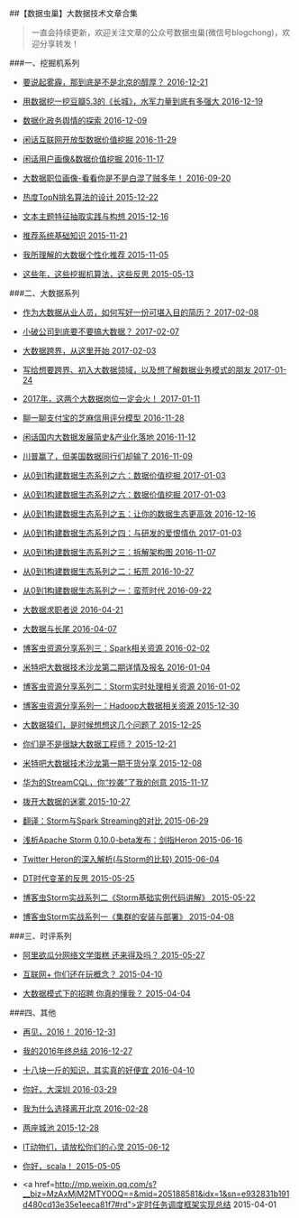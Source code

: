 ##【数据虫巢】大数据技术文章合集

> 一直会持续更新，欢迎关注文章的公众号数据虫巢(微信号blogchong)，欢迎分享转发！

###一、挖掘机系列

* <a href="https://mp.weixin.qq.com/s/24aLxAcvViAaL1_rEbRRUA">要说起雾霾，那到底是不是北京的醇厚？  2016-12-21</a>

* <a href="http://mp.weixin.qq.com/s/4tVirdq2t6mi_qqr8oWx0g">用数据挖一挖豆瓣5.3的《长城》，水军力量到底有多强大  2016-12-19</a>

* <a href="http://mp.weixin.qq.com/s/hwJm6K_7yptukpNCjJFiww">数据化政务舆情的探索  2016-12-09</a>

* <a href="http://mp.weixin.qq.com/s/930ssjYf5lpTRVBV5uDs6w">闲话互联网开放型数据价值挖掘  2016-11-29</a>

* <a href="http://mp.weixin.qq.com/s/MM7kxamNYEd7pQYQj2PATw">闲话用户画像&数据价值挖掘  2016-11-17</a>

* <a href="http://mp.weixin.qq.com/s?__biz=MzAxMjM2MTY0OQ==&mid=2650473320&idx=1&sn=ca77bdb6a5b3298280f99fb650031901&scene=19#wechat_redirect">大数据职位画像-看看你是不是白混了贼多年！  2016-09-20</a>

* <a href="http://mp.weixin.qq.com/s?__biz=MzAxMjM2MTY0OQ==&mid=401083528&idx=1&sn=27974db9212db0c4f380760fffb509b2#rd">热度TopN排名算法的设计  2015-12-22</a>

* <a href="http://mp.weixin.qq.com/s?__biz=MzAxMjM2MTY0OQ==&mid=400921265&idx=1&sn=69ea45f19ae2da8b5719dcb998211dbc#rd">文本主题特征抽取实践与构想  2015-12-16</a>

* <a href="http://mp.weixin.qq.com/s?__biz=MzAxMjM2MTY0OQ==&mid=400524527&idx=1&sn=7de0fcd53088a5b27b1fe6c2337b82c4#rd">推荐系统基础知识  2015-11-21</a>

* <a href="http://mp.weixin.qq.com/s?__biz=MzAxMjM2MTY0OQ==&mid=400298645&idx=1&sn=ada3f3c73b5626b3167c40a1b7a862d2#rd">我所理解的大数据个性化推荐  2015-11-05</a>

* <a href="http://mp.weixin.qq.com/s?__biz=MzAxMjM2MTY0OQ==&mid=206533800&idx=1&sn=f206274cfd94341613321507adbfb710#rd">这些年，这些挖掘机算法，这些反思  2015-05-13</a>


###二、大数据系列

* <a href="http://mp.weixin.qq.com/s/h53kKnKFE3mgqR9gJVBuuQ">作为大数据从业人员，如何写好一份可堪入目的简历？  2017-02-08</a>

* <a href="http://mp.weixin.qq.com/s/NIW1TvB7-XnEgeQDtX6BOA">小破公司到底要不要搞大数据？  2017-02-07</a>

* <a href="http://mp.weixin.qq.com/s/7iTWHvFPerWjdQF7uk0enQ">大数据跨界，从这里开始  2017-02-03</a>

* <a href="http://mp.weixin.qq.com/s/AB4wc3wIkwLroSNnYjg8EA">写给想要跨界、初入大数据领域，以及想了解数据业务模式的朋友  2017-01-24</a>

* <a href="http://mp.weixin.qq.com/s/_BnXedozspcKojiSEe2Fsw">2017年，这两个大数据岗位一定会火！  2017-01-11</a>

* <a href="http://mp.weixin.qq.com/s/XYYn1iiKp5Mcw3eBSrVhbA">聊一聊支付宝的芝麻信用评分模型  2016-11-28</a>

* <a href="http://mp.weixin.qq.com/s/ajFMGgt53AAH96M8dmdx3Q">闲话国内大数据发展简史&产业化落地  2016-11-12</a>

* <a href="http://mp.weixin.qq.com/s/d5hHuoBW6U5qmIBvBUgMrg">川普赢了，但美国数据同行们却输了  2016-11-09</a>

* <a href="http://mp.weixin.qq.com/s/l7SGjBTUSsUTfyHegjU_AA">从0到1构建数据生态系列之六：数据价值挖掘  2017-01-03</a>

* <a href="http://mp.weixin.qq.com/s/l7SGjBTUSsUTfyHegjU_AA">从0到1构建数据生态系列之六：数据价值挖掘  2017-01-03</a>

* <a href="http://mp.weixin.qq.com/s/mZ20LtiTkPhGncbagQ1-uA">从0到1构建数据生态系列之五：让你的数据生态更高效  2016-12-16</a>

* <a href="http://mp.weixin.qq.com/s/j6v2c4-aM6fZU6CMhoFdXQ">从0到1构建数据生态系列之四：与研发的爱恨情仇  2017-01-03</a>

* <a href="http://mp.weixin.qq.com/s/mZ20LtiTkPhGncbagQ1-uA">从0到1构建数据生态系列之三：拆解架构图  2016-11-07</a>

* <a href="http://mp.weixin.qq.com/s?__biz=MzAxMjM2MTY0OQ==&mid=2650473329&idx=1&sn=e95100a6e17b6401e84d02a172212b4f&scene=19#wechat_redirect">从0到1构建数据生态系列之二：拓荒  2016-10-27</a>

* <a href="http://mp.weixin.qq.com/s?__biz=MzAxMjM2MTY0OQ==&mid=2650473325&idx=1&sn=8040951be49a8ecd0f4482dd989f58a6&scene=19#wechat_redirect">从0到1构建数据生态系列之一：蛮荒时代  2016-09-22</a>

* <a href="http://mp.weixin.qq.com/s/p8xsBhK2FYeVQnKug_Ae4g">大数据求职者说  2016-04-21</a>

* <a href="http://mp.weixin.qq.com/s?__biz=MzAxMjM2MTY0OQ==&mid=402814268&idx=1&sn=e8422c9e1ba0e9a121580210f3a9c0d4&scene=19#wechat_redirect">大数据与长尾  2016-04-07</a>

* <a href="http://mp.weixin.qq.com/s?__biz=MzAxMjM2MTY0OQ==&mid=401807637&idx=1&sn=860ea4a1e6592d13329014f7edd21a05#rd">博客虫资源分享系列三：Spark相关资源  2016-02-02</a>

* <a href="http://mp.weixin.qq.com/s?__biz=MzAxMjM2MTY0OQ==&mid=401292680&idx=1&sn=77f2a0e7251866cb1feeafe9c8de7e58#rd">米特吧大数据技术沙龙第二期详情及报名  2016-01-04</a>

* <a href="http://mp.weixin.qq.com/s?__biz=MzAxMjM2MTY0OQ==&mid=401260851&idx=1&sn=20dd060bf50a4280395b157f8a06be14#rd">博客虫资源分享系列二：Storm实时处理相关资源  2016-01-02</a>

* <a href="http://mp.weixin.qq.com/s?__biz=MzAxMjM2MTY0OQ==&mid=401208805&idx=1&sn=eec2537fec6d293fd7527008f07ccb2d#rd">博客虫资源分享系列一：Hadoop大数据相关资源  2015-12-30</a>

* <a href="http://mp.weixin.qq.com/s?__biz=MzAxMjM2MTY0OQ==&mid=401132851&idx=1&sn=03ee7ca219ccb8c9f0be4a7038ed7159#rd">大数据猿们，是时候想想这几个问题了  2015-12-25</a>

* <a href="http://mp.weixin.qq.com/s?__biz=MzAxMjM2MTY0OQ==&mid=401018410&idx=1&sn=2e1071ce87fbba446cd4bec62b17b08e#rd">你们是不是很缺大数据工程师？  2015-12-21</a>

* <a href="http://mp.weixin.qq.com/s?__biz=MzAxMjM2MTY0OQ==&mid=400763782&idx=1&sn=ea5097bf7558e2375cc4697a028fc0c9#rd">米特吧大数据技术沙龙第一期干货分享  2015-12-08</a>

* <a href="http://mp.weixin.qq.com/s?__biz=MzAxMjM2MTY0OQ==&mid=400465279&idx=1&sn=337b26154764d3c7f8783d9f30b7600b#rd">华为的StreamCQL，你“抄袭”了我的创意  2015-11-17</a>

* <a href="http://mp.weixin.qq.com/s?__biz=MzAxMjM2MTY0OQ==&mid=400177151&idx=1&sn=f92eb2f32abc061e7aac235676313a14#rd">拨开大数据的迷雾  2015-10-27</a>

* <a href="http://mp.weixin.qq.com/s?__biz=MzAxMjM2MTY0OQ==&mid=208573128&idx=1&sn=f20d8988722f5cac22fd04b6e3e0f71f#rd">翻译：Storm与Spark Streaming的对比  2015-06-29</a>

* <a href="http://mp.weixin.qq.com/s?__biz=MzAxMjM2MTY0OQ==&mid=208035646&idx=1&sn=784e0d5a3403d5c2297e5918cfacc2fc#rd">浅析Apache Storm 0.10.0-beta发布：剑指Heron  2015-06-16</a>

* <a href="http://mp.weixin.qq.com/s?__biz=MzAxMjM2MTY0OQ==&mid=207525858&idx=1&sn=fcc400cb14f5eb5bea63b8a1bf7b285d#rd">Twitter Heron的深入解析(与Storm的比较)  2015-06-04</a>

* <a href="http://mp.weixin.qq.com/s?__biz=MzAxMjM2MTY0OQ==&mid=207092716&idx=1&sn=c51f206dadf9cf469424f15670406f6a#rd">DT时代变革的反思  2015-05-25</a>

* <a href="http://mp.weixin.qq.com/s?__biz=MzAxMjM2MTY0OQ==&mid=206853819&idx=1&sn=f291e1b6a7db48ec3116f77e83fa55d2#rd">博客虫Storm实战系列二《Storm基础实例代码讲解》  2015-05-22</a>

* <a href="http://mp.weixin.qq.com/s?__biz=MzAxMjM2MTY0OQ==&mid=205392729&idx=1&sn=3acacbb3b6f2ded67ea43d08a908e0fb#rd">博客虫Storm实战系列一《集群的安装与部署》  2015-04-08</a>


###三、时评系列

* <a href="http://mp.weixin.qq.com/s?__biz=MzAxMjM2MTY0OQ==&mid=207166771&idx=1&sn=726f8c1a607f1739a3467ef598d4c163#rd">阿里欲瓜分网络文学蛋糕 还来得及吗？  2015-05-27</a>

* <a href="http://mp.weixin.qq.com/s?__biz=MzAxMjM2MTY0OQ==&mid=205456746&idx=1&sn=6fca806f2bbac1222147342746ff6ca2#rd">互联网+ 你们还在玩概念？  2015-04-10</a>

* <a href="http://mp.weixin.qq.com/s?__biz=MzAxMjM2MTY0OQ==&mid=205275988&idx=1&sn=0a5e814779f9019e3de74eabed389a1d#rd">大数据模式下的招聘 你真的懂我？  2015-04-04</a>


###四、其他

* <a href="http://mp.weixin.qq.com/s/aQ_mWrGxKOvoHvozJaxJEA">再见，2016！  2016-12-31</a>

* <a href="http://mp.weixin.qq.com/s/BVqToQnqSU2HXFC5337Bxw">我的2016年终总结  2016-12-27</a>

* <a href="http://mp.weixin.qq.com/s?__biz=MzAxMjM2MTY0OQ==&mid=402882134&idx=1&sn=c715c62e91dec765c41fbed64b168e70&scene=19#wechat_redirect">十八块一斤的知识，其实真的好便宜  2016-04-10</a>

* <a href="http://mp.weixin.qq.com/s?__biz=MzAxMjM2MTY0OQ==&mid=402565822&idx=1&sn=a69b91ef0d4495786ccd4ab2fd4d179d#rd">你好，大深圳  2016-03-29</a>

* <a href="http://mp.weixin.qq.com/s?__biz=MzAxMjM2MTY0OQ==&mid=402133179&idx=1&sn=939d6e580f9cb6f0a2228c83970fb737#rd">我为什么选择离开北京  2016-02-28</a>

* <a href="http://mp.weixin.qq.com/s?__biz=MzAxMjM2MTY0OQ==&mid=401169109&idx=1&sn=1139ea1ca142a356162d9e443e6c7a2f#rd">两座城池  2015-12-28</a>

* <a href="http://mp.weixin.qq.com/s?__biz=MzAxMjM2MTY0OQ==&mid=207843778&idx=1&sn=feda3a7f0984e8c69d109faf70195b23#rd">IT动物们，请放松你们的心灵  2015-06-12</a>

* <a href="http://mp.weixin.qq.com/s?__biz=MzAxMjM2MTY0OQ==&mid=206267467&idx=1&sn=2c7abb76cc3e9da24b067fddda25e3d2#rd">你好，scala！  2015-05-05</a>

* <a href=http://mp.weixin.qq.com/s?__biz=MzAxMjM2MTY0OQ==&mid=205188581&idx=1&sn=e932831b191d480cd13e35e1eeca81f7#rd">定时任务调度框架实现总结  2015-04-01</a>

